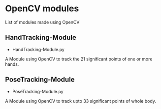 # OpenCV modules
List of modules made using OpenCV

## HandTracking-Module
- HandTracking-Module.py

A Module using OpenCV to track the 21 significant points of one or more hands.

## PoseTracking-Module
- PoseTracking-Module.py

A Module using OpenCV to track upto 33 significant points of whole body.
